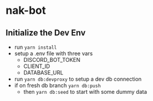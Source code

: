 # nak-bot

## Initialize the Dev Env

- run `yarn install`
- setup a .env file with three vars
  - DISCORD_BOT_TOKEN
  - CLIENT_ID
  - DATABASE_URL
- run `yarn db:devproxy` to setup a dev db connection
- if on fresh db branch `yarn db:push`
  - then `yarn db:seed` to start with some dummy data
